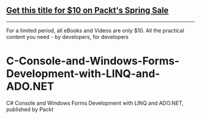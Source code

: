 ## [Get this title for $10 on Packt's Spring Sale](https://www.packt.com/V17034?utm_source=github&utm_medium=packt-github-repo&utm_campaign=spring_10_dollar_2022)
-----
For a limited period, all eBooks and Videos are only $10. All the practical content you need \- by developers, for developers

# C-Console-and-Windows-Forms-Development-with-LINQ-and-ADO.NET
C# Console and Windows Forms Development with LINQ and ADO.NET, published by Packt
